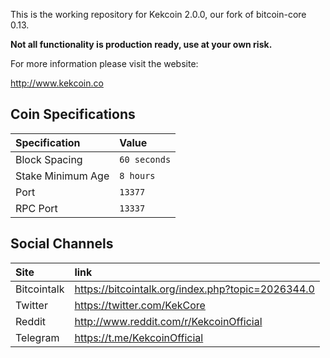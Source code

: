 This is the working repository for Kekcoin 2.0.0, our fork of bitcoin-core 0.13.

**Not all functionality is production ready, use at your own risk.**

For more information please visit the website:

http://www.kekcoin.co

## Coin Specifications

| Specification | Value |
|:-----------|:-----------|
| Block Spacing | `60 seconds` |
| Stake Minimum Age | `8 hours` |
| Port | `13377` |
| RPC Port | `13337` |

## Social Channels

| Site | link |
|:-----------|:-----------|
| Bitcointalk | https://bitcointalk.org/index.php?topic=2026344.0 |
| Twitter | https://twitter.com/KekCore |
| Reddit | http://www.reddit.com/r/KekcoinOfficial |
| Telegram | https://t.me/KekcoinOfficial |
